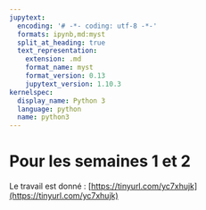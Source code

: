 ```yaml
---
jupytext:
  encoding: '# -*- coding: utf-8 -*-'
  formats: ipynb,md:myst
  split_at_heading: true
  text_representation:
    extension: .md
    format_name: myst
    format_version: 0.13
    jupytext_version: 1.10.3
kernelspec:
  display_name: Python 3
  language: python
  name: python3
---
```


# Pour les semaines 1 et 2

Le travail est donné : [https://tinyurl.com/yc7xhujk](https://tinyurl.com/yc7xhujk)